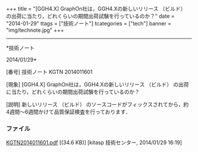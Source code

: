﻿+++
title = "[GGH4.X] GraphOn社は，GGH4.Xの新しいリリース （ビルド） の出荷に当たり，どれくらいの期間出荷試験を行っているのか？"
date = "2014-01-29"
ttags = ["技術ノート"]
tcategories = ["tech"]
banner = "img/technote.jpg"
+++

-----------------------------------------------------------------------------------------------------------------------------

*技術ノート

2014/01/29*


[番号]
技術ノート KGTN 2014011601

[現象]
[GGH4.X] GraphOn社は，GGH4.Xの新しいリリース （ビルド）
の出荷に当たり，どれくらいの期間出荷試験を行っているのか？

[説明]
新しいリリース （ビルド）
のソースコードがフィックスされてから，約4週間～6週間かけて品質保証検査を行っております．


### ファイル

 
 


[KGTN2014011601.pdf](http://techreport.kitasp.net/attachments/download/1487/KGTN2014011601.pdf)
 [(34.6 KB)] [kitasp 技術センター, 2014/01/29
16:19]


 


 

